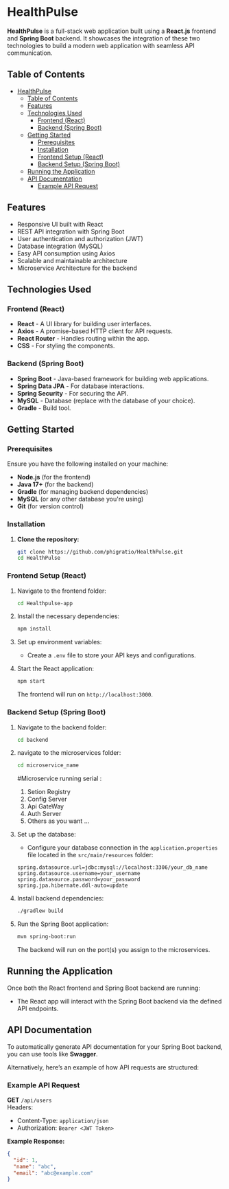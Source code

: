 # HealthPulse

**HealthPulse** is a full-stack web application built using a **React.js** frontend and **Spring Boot** backend. It showcases the integration of these two technologies to build a modern web application with seamless API communication.

## Table of Contents

- [HealthPulse](#healthpulse)
  - [Table of Contents](#table-of-contents)
  - [Features](#features)
  - [Technologies Used](#technologies-used)
    - [Frontend (React)](#frontend-react)
    - [Backend (Spring Boot)](#backend-spring-boot)
  - [Getting Started](#getting-started)
    - [Prerequisites](#prerequisites)
    - [Installation](#installation)
    - [Frontend Setup (React)](#frontend-setup-react)
    - [Backend Setup (Spring Boot)](#backend-setup-spring-boot)
  - [Running the Application](#running-the-application)
  - [API Documentation](#api-documentation)
    - [Example API Request](#example-api-request)

## Features

- Responsive UI built with React
- REST API integration with Spring Boot
- User authentication and authorization (JWT)
- Database integration (MySQL)
- Easy API consumption using Axios
- Scalable and maintainable architecture
- Microservice Architecture for the backend

## Technologies Used

### Frontend (React)

- **React** - A UI library for building user interfaces.
- **Axios** - A promise-based HTTP client for API requests.
- **React Router** - Handles routing within the app.
- **CSS** - For styling the components.

### Backend (Spring Boot)

- **Spring Boot** - Java-based framework for building web applications.
- **Spring Data JPA** - For database interactions.
- **Spring Security** - For securing the API.
- **MySQL** - Database (replace with the database of your choice).
- **Gradle** - Build tool.

## Getting Started

### Prerequisites

Ensure you have the following installed on your machine:

- **Node.js** (for the frontend)
- **Java 17+** (for the backend)
- **Gradle** (for managing backend dependencies)
- **MySQL** (or any other database you're using)
- **Git** (for version control)

### Installation

1. **Clone the repository:**
   ```bash
   git clone https://github.com/phigratio/HealthPulse.git
   cd HealthPulse
   ```

### Frontend Setup (React)

1. Navigate to the frontend folder:

   ```bash
   cd Healthpulse-app
   ```

2. Install the necessary dependencies:

   ```bash
   npm install
   ```

4. Set up environment variables:

   - Create a `.env` file to store your API keys and configurations.

5. Start the React application:
   ```bash
   npm start
   ```
   The frontend will run on `http://localhost:3000`.

### Backend Setup (Spring Boot)

1. Navigate to the backend folder:

   ```bash
   cd backend
   ```
2. navigate to the microservices folder:

   
   ```bash
   cd microservice_name
   ```

   #Microservice running serial :
      1. Setion Registry
      2. Config Server
      3. Api GateWay
      4. Auth Server
      5. Others as you want ...
  

2. Set up the database:

   - Configure your database connection in the `application.properties` file located in the `src/main/resources` folder:

   ```properties
   spring.datasource.url=jdbc:mysql://localhost:3306/your_db_name
   spring.datasource.username=your_username
   spring.datasource.password=your_password
   spring.jpa.hibernate.ddl-auto=update
   ```

3. Install backend dependencies:

   ```bash
   ./gradlew build
   ```

4. Run the Spring Boot application:
   ```bash
   mvn spring-boot:run
   ```
   The backend will run on the port(s) you assign to the microservices.

## Running the Application

Once both the React frontend and Spring Boot backend are running:

- The React app will interact with the Spring Boot backend via the defined API endpoints.

## API Documentation

To automatically generate API documentation for your Spring Boot backend, you can use tools like **Swagger**.

Alternatively, here’s an example of how API requests are structured:

### Example API Request

**GET** `/api/users`  
Headers:

- Content-Type: `application/json`
- Authorization: `Bearer <JWT Token>`

**Example Response:**

```json
{
  "id": 1,
  "name": "abc",
  "email": "abc@example.com"
}
```
